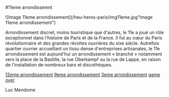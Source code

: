 #11eme arrondissemnt

![Image 11eme arrondissement](/heu-heros-paris/img11eme.jpg"Image 11eme arrondissement")


Arrondissement discret, moins touristique que d'autres, le 11e a joué un rôle exceptionnel dans l'histoire de Paris et de la France. Il fut au cœur du Paris révolutionnaire et des grandes révoltes ouvrières du xixe siècle. Autrefois quartier ouvrier accueillant un tissu dense d'entreprises artisanales, le 11e arrondissement est aujourd'hui un arrondissement « branché » notamment vers la place de la Bastille, la rue Oberkampf ou la rue de Lappe, en raison de l'installation de nombreux bars et discothèques.


[12eme arrondissement](12eme.md)
[9eme arrondissement](9eme.md)
[3eme arrondissement](3.md)
[game over](8.md)

Luc Mendome
